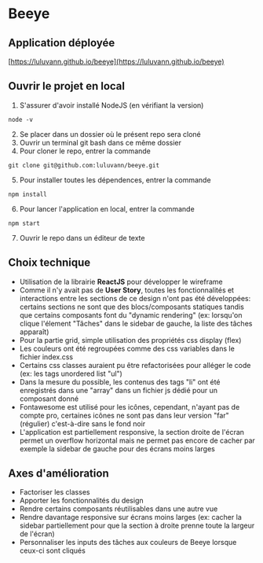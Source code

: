 # Beeye

## Application déployée
[https://luluvann.github.io/beeye](https://luluvann.github.io/beeye)

## Ouvrir le projet en local
1. S'assurer d'avoir installé NodeJS (en vérifiant la version)
```
node -v
``` 
2. Se placer dans un dossier où le présent repo sera cloné
3. Ouvrir un terminal git bash dans ce même dossier
4. Pour cloner le repo, entrer la commande
```
git clone git@github.com:luluvann/beeye.git
``` 
5. Pour installer toutes les dépendences, entrer la commande
```
npm install
``` 
6. Pour lancer l'application en local, entrer la commande
```
npm start
``` 
7. Ouvrir le repo dans un éditeur de texte

## Choix technique
- Utilisation de la librairie **ReactJS** pour développer le wireframe
- Comme il n'y avait pas de **User Story**, toutes les fonctionnalités et interactions entre les sections de ce design n'ont pas été développées: certains sections ne sont que des blocs/composants statiques tandis que certains composants font du "dynamic rendering" (ex: lorsqu'on clique l'élement "Tâches" dans le sidebar de gauche, la liste des tâches apparaît)
- Pour la partie grid, simple utilisation des propriétés css display (flex)
- Les couleurs ont été regroupées comme des css variables dans le fichier index.css
- Certains css classes auraient pu être refactorisées pour alléger le code (ex: les tags unordered list "ul")
- Dans la mesure du possible, les contenus des tags "li" ont été enregistrés dans une "array" dans un fichier js dédié pour un composant donné
- Fontawesome est utilisé pour les icônes, cependant, n'ayant pas de compte pro, certaines icônes ne sont pas dans leur version "far" (régulier) c'est-à-dire sans le fond noir
- L'application est partiellement responsive, la section droite de l'écran permet un overflow horizontal mais ne permet pas encore de cacher par exemple la sidebar de gauche pour des écrans moins larges

## Axes d'amélioration
- Factoriser les classes
- Apporter les fonctionnalités du design
- Rendre certains composants réutilisables dans une autre vue
- Rendre davantage responsive sur écrans moins larges (ex: cacher la sidebar partiellement pour que la section à droite prenne toute la largeur de l'écran)
- Personnaliser les inputs des tâches aux couleurs de Beeye lorsque ceux-ci sont cliqués


